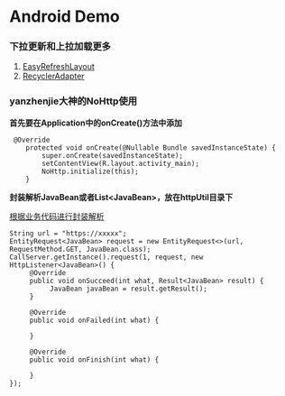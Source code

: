 # Android Demo


### 下拉更新和上拉加载更多
1. [EasyRefreshLayout](https://github.com/anzaizai/EasyRefreshLayout)
2. [RecyclerAdapter](http://www.jianshu.com/p/b343fcff51b0)


### yanzhenjie大神的NoHttp使用

**首先要在Application中的onCreate()方法中添加**
```
 @Override
    protected void onCreate(@Nullable Bundle savedInstanceState) {
        super.onCreate(savedInstanceState);
        setContentView(R.layout.activity_main);
        NoHttp.initialize(this);
    }
```

**封装解析JavaBean或者List\<JavaBean>，放在httpUtil目录下**

[根据业务代码进行封装解析](http://blog.csdn.net/yanzhenjie1003/article/details/70158030)

```
String url = "https://xxxxx";
EntityRequest<JavaBean> request = new EntityRequest<>(url, RequestMethod.GET, JavaBean.class);
CallServer.getInstance().request(1, request, new HttpListener<JavaBean>() {
     @Override
     public void onSucceed(int what, Result<JavaBean> result) {
          JavaBean javaBean = result.getResult();
     }

     @Override
     public void onFailed(int what) {

     }

     @Override
     public void onFinish(int what) {

     }
});
```